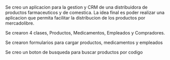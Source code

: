 Se creo un aplicacion para la gestion y CRM de una distribuidora de productos farmaceuticos y de comestica. La idea final es poder realizar una aplicacion que permita facilitar la distribucion de los productos por mercadolibre.

Se crearon 4 clases, Productos, Medicamentos, Empleados y Compradores.

Se crearon formularios para cargar productos, medicamentos y empleados

Se creo un boton de busqueda para buscar productos por codigo


